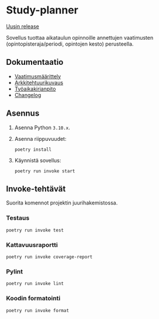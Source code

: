 # Study-planner
[Uusin release](https://github.com/TheJiahao/ohte-harjoitustyo/releases/tag/viikko5)

Sovellus tuottaa aikataulun opinnoille annettujen vaatimusten (opintopisteraja/periodi, opintojen kesto) perusteella.


## Dokumentaatio

- [Vaatimusmäärittely](dokumentaatio/vaatimusmaarittely.md)
- [Arkkitehtuurikuvaus](dokumentaatio/arkkitehtuuri.md)
- [Työaikakirjanpito](dokumentaatio/tyoaikakirjanpito.md)
- [Changelog](dokumentaatio/changelog.md)

## Asennus

1. Asenna Python `3.10.x`.
2. Asenna riippuvuudet:

    ```shell
    poetry install
    ```

3. Käynnistä sovellus:

    ```shell
    poetry run invoke start
    ```

## Invoke-tehtävät

Suorita komennot projektin juurihakemistossa.

### Testaus

```shell
poetry run invoke test
```

### Kattavuusraportti

```shell
poetry run invoke coverage-report
```

### Pylint

```shell
poetry run invoke lint
```

### Koodin formatointi

```shell
poetry run invoke format
```
